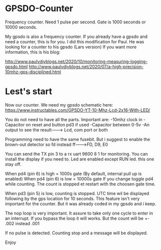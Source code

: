 # GPSDO-Counter
Frequency counter. Need 1 pulse per second. Gate is 1000 seconds or 10000 seconds.


My gpsdo is also a frequency counter. If you already have a gpsdo and need a counter, this is for you.
I did this modification for Paul. He was looking for a counter to his gpsdo (Lars version)
If you want more information, this is his blog: 

http://www.paulvdiyblogs.net/2020/10/monitoring-measuring-logging-gpsdo.html
http://www.paulvdiyblogs.net/2020/07/a-high-precision-10mhz-gps-disciplined.html

# Lest's start
Now our counter. We need my gpsdo schematic here:
https://www.instructables.com/GPSDO-YT-10-Mhz-Lcd-2x16-With-LED/

You do not need to have all the parts. Important are:
-10mhz clock in
-Capacitor on reset and button pd3 if used
-Capacitor between 0-5v
-An output to see the result---> Lcd, com port or both 

Programming need to have the same fusebit. But i suggest to enable the brown-out detector so fd instead ff--->FD, D9, E0


You can send the TX pin 3 to a rx uart 9600 8 1 for monitoring.
You can install the display if you need to.
Led are enabled except RUN led. this one stay off.

When pd4 (pin 6) is high = 1000s gate  (By default, internal pull up is enabled)
When pd4 (pin 6) is low = 10000s gate
If you change toggle pd4 while counting. The count is stopped et restart with the choosen gate time.

When pd3 (pin 5) is low, counting is stopped. UTC time wil be displayed following by the gps location for 10 seconds.
This feature isn't very important for the counter. But it was already coded in my gpsdo and i keep.

The nop loop is very important. It assure to take only one cycle to enter in an interrupt.
If you bypass the loop it will works. But the count will be +- .002 instead .001

If no pulse is detected. Counting stop and a message will be displayed.

Enjoy
